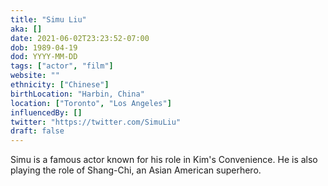 ```yaml
---
title: "Simu Liu"
aka: []
date: 2021-06-02T23:23:52-07:00
dob: 1989-04-19
dod: YYYY-MM-DD
tags: ["actor", "film"]
website: ""
ethnicity: ["Chinese"]
birthLocation: "Harbin, China"
location: ["Toronto", "Los Angeles"]
influencedBy: []
twitter: "https://twitter.com/SimuLiu"
draft: false
---
```


Simu is a famous actor known for his role in Kim's Convenience. He is also
playing the role of Shang-Chi, an Asian American superhero.
